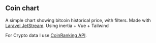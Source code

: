 ## Coin chart

A simple chart showing bitcoin historical price, with filters.
Made with [Laravel JetStream](https://jetstream.laravel.com/2.x/stacks/inertia.html).
Using inertia + Vue + Tailwind

For Crypto data I use [CoinRanking API](https://developers.coinranking.com/api).